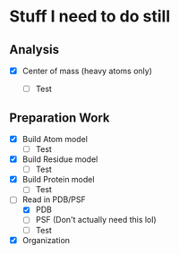 # Stuff I need to do still

## Analysis

- [x] Center of mass (heavy atoms only)
  - [ ] Test


## Preparation Work

- [x] Build Atom model
  - [ ] Test
- [x] Build Residue model
  - [ ] Test
- [x] Build Protein model
  - [ ] Test
- [ ] Read in PDB/PSF
  - [x] PDB
  - [ ] PSF (Don't actually need this lol)
  - [ ] Test
- [x] Organization